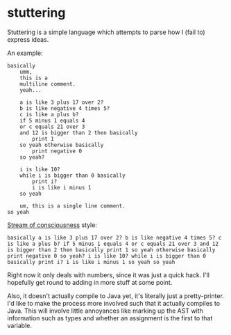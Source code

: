 stuttering
==========

Stuttering is a simple language which attempts to parse how I (fail to) express ideas.

An example:

    basically
        umm,
        this is a
        multiline comment.
        yeah...

        a is like 3 plus 17 over 2?
        b is like negative 4 times 5?
        c is like a plus b?
        if 5 minus 1 equals 4
        or c equals 21 over 3
        and 12 is bigger than 2 then basically
            print 1
        so yeah otherwise basically
            print negative 0
        so yeah?

        i is like 10?
        while i is bigger than 0 basically
            print i?
            i is like i minus 1
        so yeah

        um, this is a single line comment.
    so yeah

[Stream of consciousness](http://en.wikipedia.org/wiki/Stream_of_consciousness_(narrative_mode)) style:

    basically a is like 3 plus 17 over 2? b is like negative 4 times 5? c is like a plus b? if 5 minus 1 equals 4 or c equals 21 over 3 and 12 is bigger than 2 then basically print 1 so yeah otherwise basically print negative 0 so yeah? i is like 10? while i is bigger than 0 basically print i? i is like i minus 1 so yeah so yeah

Right now it only deals with numbers, since it was just a quick hack.
I'll hopefully get round to adding in more stuff at some point.

Also, it doesn't actually compile to Java yet, it's literally just a pretty-printer.
I'd like to make the process more involved such that it actually compiles to Java.
This will involve little annoyances like marking up the AST with information
such as types and whether an assignment is the first to that variable.
